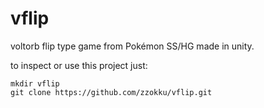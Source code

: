 # vflip
voltorb flip type game from Pokémon SS/HG made in unity.

to inspect or use this project just:

````
mkdir vflip
git clone https://github.com/zzokku/vflip.git
````
